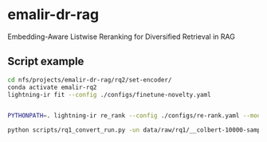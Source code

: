 # emalir-dr-rag
Embedding-Aware Listwise Reranking for Diversified Retrieval in RAG 

## Script example
```bash
cd nfs/projects/emalir-dr-rag/rq2/set-encoder/
conda activate emalir-rq2
lightning-ir fit --config ./configs/finetune-novelty.yaml


PYTHONPATH=. lightning-ir re_rank --config ./configs/re-rank.yaml --model.model_name_or_path ./models/set-encoder-novelty/

python scripts/rq1_convert_run.py -un data/raw/rq1/__colbert-10000-sampled-100__msmarco-passage-train-judged.run 